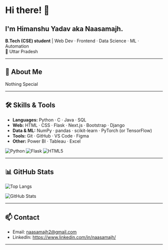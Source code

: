 <!-- Welcome header -->
# Hi there! 👋

I'm **Himanshu Yadav** aka **Naasamajh**.
---
**B.Tech (CSE) student** | Web Dev · Frontend · Data Science · ML · Automation  
📍 Uttar Pradesh

---

## 🔭 About Me
Nothing Special

---

## 🛠 Skills & Tools
- **Languages:** Python · C · Java · SQL  
- **Web:** HTML · CSS · Flask · Next.js · Bootstrap · Django
- **Data & ML:** NumPy · pandas · scikit-learn · PyTorch (or TensorFlow)  
- **Tools:** Git · GitHub · VS Code · Figma  
- **Other:** Power BI · Tableau · Excel

![Python](https://img.shields.io/badge/Python-3776AB?style=for-the-badge&logo=python&logoColor=white)
![Flask](https://img.shields.io/badge/Flask-000000?style=for-the-badge&logo=flask&logoColor=white)
![HTML5](https://img.shields.io/badge/HTML5-E34F26?style=for-the-badge&logo=html5&logoColor=white)

---


## 📊 GitHub Stats
![Top Langs](https://github-readme-stats.vercel.app/api/top-langs/?username=naasamajh1&layout=compact&theme=dark)

![GitHub Stats](https://github-readme-stats.vercel.app/api?username=naasamajh1&show_icons=true&theme=dark)
  

---

## 📫 Contact
- Email: naasamajh2@gmail.com  
- LinkedIn: https://www.linkedin.com/in/naasamajh/  

---

